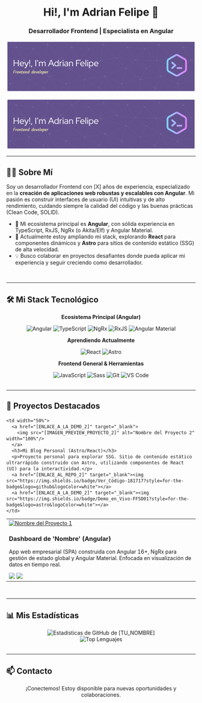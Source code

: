 <div align="center">
  
  <h1>
    Hi!, I'm Adrian Felipe 👋
  </h1>
  
  <h3>
    Desarrollador Frontend | Especialista en Angular
  </h3>
  
</div>

<p align="center">
  <img src="github-header-banner.png" alt="Banner profesional de Adrian Felipe">
</p>

![Header](./github-header-banner.png)

---

## 👨‍💻 Sobre Mí

Soy un desarrollador Frontend con [X] años de experiencia, especializado en la **creación de aplicaciones web robustas y escalables con Angular**. Mi pasión es construir interfaces de usuario (UI) intuitivas y de alto rendimiento, cuidando siempre la calidad del código y las buenas prácticas (Clean Code, SOLID).

* 🚀 Mi ecosistema principal es **Angular**, con sólida experiencia en TypeScript, RxJS, NgRx (o Akita/Elf) y Angular Material.
* 🌱 Actualmente estoy ampliando mi stack, explorando **React** para componentes dinámicos y **Astro** para sitios de contenido estático (SSG) de alta velocidad.
* 💡 Busco colaborar en proyectos desafiantes donde pueda aplicar mi experiencia y seguir creciendo como desarrollador.

<br>

---

## 🛠️ Mi Stack Tecnológico

<div align="center">
  <p><strong>Ecosistema Principal (Angular)</strong></p>
  <img src="https://img.shields.io/badge/Angular-DD0031?style=for-the-badge&logo=angular&logoColor=white" alt="Angular">
  <img src="https://img.shields.io/badge/TypeScript-3178C6?style=for-the-badge&logo=typescript&logoColor=white" alt="TypeScript">
  <img src="https://img.shields.io/badge/NgRx-BA2BD2?style=for-the-badge&logo=ngrx&logoColor=white" alt="NgRx">
  <img src="https://img.shields.io/badge/RxJS-E4348B?style=for-the-badge&logo=rxjs&logoColor=white" alt="RxJS">
  <img src="https://img.shields.io/badge/Angular_Material-C3002F?style=for-the-badge&logo=angular&logoColor=white" alt="Angular Material">

  <p><strong>Aprendiendo Actualmente</strong></p>
  <img src="https://img.shields.io/badge/React-61DAFB?style=for-the-badge&logo=react&logoColor=black" alt="React">
  <img src="https://img.shields.io/badge/Astro-FF5D01?style=for-the-badge&logo=astro&logoColor=white" alt="Astro">

  <p><strong>Frontend General & Herramientas</strong></p>
  <img src="https://img.shields.io/badge/JavaScript-F7DF1E?style=for-the-badge&logo=javascript&logoColor=black" alt="JavaScript">
  <img src="https://img.shields.io/badge/Sass-CC6699?style=for-the-badge&logo=sass&logoColor=white" alt="Sass">
  <img src="https://img.shields.io/badge/Git-F05032?style=for-the-badge&logo=git&logoColor=white" alt="Git">
  <img src="https://img.shields.io/badge/Visual_Studio_Code-007ACC?style=for-the-badge&logo=visualstudiocode&logoColor=white" alt="VS Code">
</div>

<br>

---

## 🚀 Proyectos Destacados

<table border="0" cellpadding="10" cellspacing="0" width="100%">
  <tr valign="top">
    <td width="50%">
      <a href="[ENLACE_A_LA_DEMO_1]" target="_blank">
        <img src="[IMAGEN_PREVIEW_PROYECTO_1]" alt="Nombre del Proyecto 1" width="100%"/>
      </a>
      <h3>Dashboard de 'Nombre' (Angular)</h3>
      <p>App web empresarial (SPA) construida con Angular 16+, NgRx para gestión de estado global y Angular Material. Enfocada en visualización de datos en tiempo real.</p>
      <a href="[ENLACE_AL_REPO_1]" target="_blank"><img src="https://img.shields.io/badge/Ver_Código-181717?style=for-the-badge&logo=github&logoColor=white"></a>
      <a href="[ENLACE_A_LA_DEMO_1]" target="_blank"><img src="https://img.shields.io/badge/Demo_en_Vivo-DD0031?style=for-the-badge&logo=angular&logoColor=white"></a>
    </td>
    
    <td width="50%">
      <a href="[ENLACE_A_LA_DEMO_2]" target="_blank">
        <img src="[IMAGEN_PREVIEW_PROYECTO_2]" alt="Nombre del Proyecto 2" width="100%"/>
      </a>
      <h3>Mi Blog Personal (Astro/React)</h3>
      <p>Proyecto personal para explorar SSG. Sitio de contenido estático ultrarrápido construido con Astro, utilizando componentes de React (UI) para la interactividad.</p>
      <a href="[ENLACE_AL_REPO_2]" target="_blank"><img src="https://img.shields.io/badge/Ver_Código-181717?style=for-the-badge&logo=github&logoColor=white"></a>
      <a href="[ENLACE_A_LA_DEMO_2]" target="_blank"><img src="https://img.shields.io/badge/Demo_en_Vivo-FF5D01?style=for-the-badge&logo=astro&logoColor=white"></a>
    </td>
  </tr>
  </table>

<br>

---

## 📊 Mis Estadísticas

<div align="center">
  <img src="https://github-readme-stats.vercel.app/api?username=[TU_USUARIO_DE_GITHUB]&show_icons=true&theme=transparent&hide_border=true&title_color=DD0031&icon_color=DD0031&text_color=212121" alt="Estadísticas de GitHub de [TU_NOMBRE]">
  <br>
  <img src="https://github-readme-stats.vercel.app/api/top-langs/?username=[TU_USUARIO_DE_GITHUB]&layout=compact&theme=transparent&hide_border=true&title_color=DD0031&text_color=212121" alt="Top Lenguajes">
</div>

<br>

---

## 📫 Contacto

<div align="center">
  <p>¡Conectemos! Estoy disponible para nuevas oportunidades y colaboraciones.</p>
  
  <a href="https://www.linkedin.com/in/[TU_LINKEDIN_USERNAME]" target="_blank">
    <img src="
